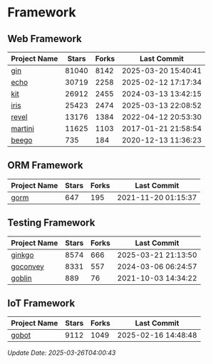 # Framework

## Web Framework
| Project Name | Stars | Forks | Last Commit |
| ------------ | ----- | ----- | ----------- |
| [gin](https://github.com/gin-gonic/gin) | 81040 | 8142 | 2025-03-20 15:40:41 |
| [echo](https://github.com/labstack/echo) | 30719 | 2258 | 2025-02-12 17:17:34 |
| [kit](https://github.com/go-kit/kit) | 26912 | 2455 | 2024-03-13 13:42:15 |
| [iris](https://github.com/kataras/iris) | 25423 | 2474 | 2025-03-13 22:08:52 |
| [revel](https://github.com/revel/revel) | 13176 | 1384 | 2022-04-12 20:53:30 |
| [martini](https://github.com/go-martini/martini) | 11625 | 1103 | 2017-01-21 21:58:54 |
| [beego](https://github.com/astaxie/beego) | 735 | 184 | 2020-12-13 11:36:23 |

## ORM Framework
| Project Name | Stars | Forks | Last Commit |
| ------------ | ----- | ----- | ----------- |
| [gorm](https://github.com/jinzhu/gorm) | 647 | 195 | 2021-11-20 01:15:37 |

## Testing Framework
| Project Name | Stars | Forks | Last Commit |
| ------------ | ----- | ----- | ----------- |
| [ginkgo](https://github.com/onsi/ginkgo) | 8574 | 666 | 2025-03-21 21:13:50 |
| [goconvey](https://github.com/smartystreets/goconvey) | 8331 | 557 | 2024-03-06 06:24:57 |
| [goblin](https://github.com/franela/goblin) | 889 | 76 | 2021-10-03 14:34:22 |

## IoT Framework
| Project Name | Stars | Forks | Last Commit |
| ------------ | ----- | ----- | ----------- |
| [gobot](https://github.com/hybridgroup/gobot) | 9112 | 1049 | 2025-02-16 14:48:48 |

*Update Date: 2025-03-26T04:00:43*